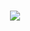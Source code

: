 <h1 align="center">
  <a href="https://git.io/typing-svg">
    <img src="https://readme-typing-svg.herokuapp.com/?lines=HII+THERE+'+_+'+👋;I'm+Harish+Semwal...;STUDENT+,+PROGRAMMER;FULL+STACK+WEB+DEVELOPER;DEVOPS+Enthusiast!&center=true&size=20">
  </a>
</h1>

